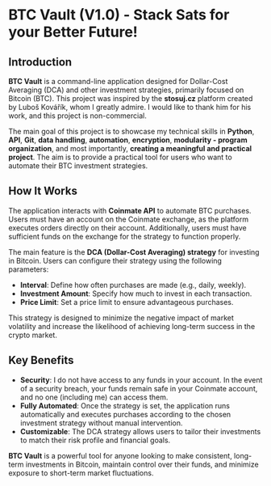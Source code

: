 # BTC Vault (V1.0) - Stack Sats for your Better Future!

## Introduction
**BTC Vault** is a command-line application designed for Dollar-Cost Averaging (DCA) and other investment strategies, primarily focused on Bitcoin (BTC). This project was inspired by the **stosuj.cz** platform created by Luboš Kovářík, whom I greatly admire. I would like to thank him for his work, and this project is non-commercial.

The main goal of this project is to showcase my technical skills in **Python**, **API**, **Git**, **data handling**, **automation**, **encryption**, **modularity - program organization**, and most importantly, **creating a meaningful and practical project**. The aim is to provide a practical tool for users who want to automate their BTC investment strategies.

## How It Works
The application interacts with **Coinmate API** to automate BTC purchases. Users must have an account on the Coinmate exchange, as the platform executes orders directly on their account. Additionally, users must have sufficient funds on the exchange for the strategy to function properly.

The main feature is the **DCA (Dollar-Cost Averaging) strategy** for investing in Bitcoin. Users can configure their strategy using the following parameters:
- **Interval**: Define how often purchases are made (e.g., daily, weekly).
- **Investment Amount**: Specify how much to invest in each transaction.
- **Price Limit**: Set a price limit to ensure advantageous purchases.

This strategy is designed to minimize the negative impact of market volatility and increase the likelihood of achieving long-term success in the crypto market.

## Key Benefits
- **Security**: I do not have access to any funds in your account. In the event of a security breach, your funds remain safe in your Coinmate account, and no one (including me) can access them.
- **Fully Automated**: Once the strategy is set, the application runs automatically and executes purchases according to the chosen investment strategy without manual intervention.
- **Customizable**: The DCA strategy allows users to tailor their investments to match their risk profile and financial goals.

**BTC Vault** is a powerful tool for anyone looking to make consistent, long-term investments in Bitcoin, maintain control over their funds, and minimize exposure to short-term market fluctuations.
